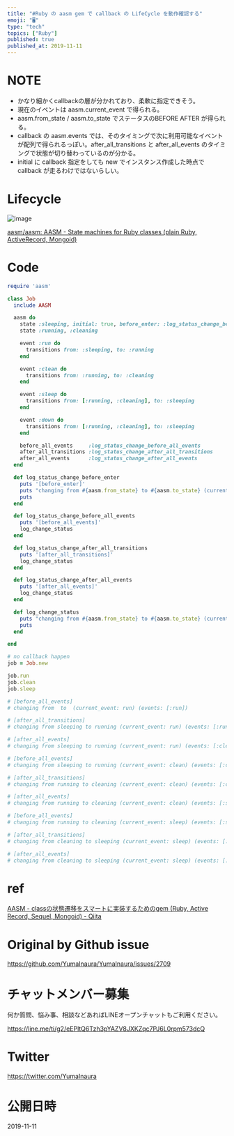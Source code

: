 ```yaml
---
title: "#Ruby の aasm gem で callback の LifeCycle を動作確認する"
emoji: "🖥"
type: "tech"
topics: ["Ruby"]
published: true
published_at: 2019-11-11
---
```


# NOTE

- かなり細かくcallbackの層が分かれており、柔軟に指定できそう。
- 現在のイベントは aasm.current_event で得られる。
- aasm.from_state / aasm.to_state でステータスのBEFORE AFTER が得られる。
- callback の aasm.events では、そのタイミングで次に利用可能なイベントが配列で得られるっぽい。after_all_transitions と after_all_events のタイミングで状態が切り替わっているのが分かる。
- initial に callback 指定をしても new でインスタンス作成した時点で callback が走るわけではないらしい。
 

# Lifecycle

![image](https://user-images.githubusercontent.com/13635059/68553220-9ddc7b80-0462-11ea-93bd-04ede9c2fd3b.png)

[aasm/aasm: AASM - State machines for Ruby classes (plain Ruby, ActiveRecord, Mongoid)](https://github.com/aasm/aasm#lifecycle)

# Code

```rb
require 'aasm'

class Job
  include AASM

  aasm do
    state :sleeping, initial: true, before_enter: :log_status_change_before_enter
    state :running, :cleaning

    event :run do
      transitions from: :sleeping, to: :running
    end

    event :clean do
      transitions from: :running, to: :cleaning
    end

    event :sleep do
      transitions from: [:running, :cleaning], to: :sleeping
    end

    event :down do
      transitions from: [:running, :cleaning], to: :sleeping
    end

    before_all_events     :log_status_change_before_all_events
    after_all_transitions :log_status_change_after_all_transitions
    after_all_events      :log_status_change_after_all_events
  end

  def log_status_change_before_enter
    puts '[before_enter]'
    puts "changing from #{aasm.from_state} to #{aasm.to_state} (current_event: #{aasm.current_event})"
    puts
  end

  def log_status_change_before_all_events
    puts '[before_all_events]'
    log_change_status
  end

  def log_status_change_after_all_transitions
    puts '[after_all_transitions]'
    log_change_status
  end

  def log_status_change_after_all_events
    puts '[after_all_events]'
    log_change_status
  end

  def log_change_status
    puts "changing from #{aasm.from_state} to #{aasm.to_state} (current_event: #{aasm.current_event}) (events: #{aasm.events.map(&:name)})"
    puts
  end

end

# no callback happen
job = Job.new

job.run
job.clean
job.sleep

# [before_all_events]
# changing from  to  (current_event: run) (events: [:run])

# [after_all_transitions]
# changing from sleeping to running (current_event: run) (events: [:run])

# [after_all_events]
# changing from sleeping to running (current_event: run) (events: [:clean, :sleep, :down])

# [before_all_events]
# changing from sleeping to running (current_event: clean) (events: [:clean, :sleep, :down])

# [after_all_transitions]
# changing from running to cleaning (current_event: clean) (events: [:clean, :sleep, :down])

# [after_all_events]
# changing from running to cleaning (current_event: clean) (events: [:sleep, :down])

# [before_all_events]
# changing from running to cleaning (current_event: sleep) (events: [:sleep, :down])

# [after_all_transitions]
# changing from cleaning to sleeping (current_event: sleep) (events: [:sleep, :down])

# [after_all_events]
# changing from cleaning to sleeping (current_event: sleep) (events: [:run])


```

# ref

[AASM - classの状態遷移をスマートに実装するためのgem (Ruby, Active Record, Sequel, Mongoid) - Qiita](https://qiita.com/satour/items/fe838dc21dc95df95c62)


# Original by Github issue

https://github.com/YumaInaura/YumaInaura/issues/2709








<!-- Update From Qiita API -->

# チャットメンバー募集


何か質問、悩み事、相談などあればLINEオープンチャットもご利用ください。

https://line.me/ti/g2/eEPltQ6Tzh3pYAZV8JXKZqc7PJ6L0rpm573dcQ





# Twitter


https://twitter.com/YumaInaura


<!-- Update From Qiita API -->



# 公開日時

2019-11-11
